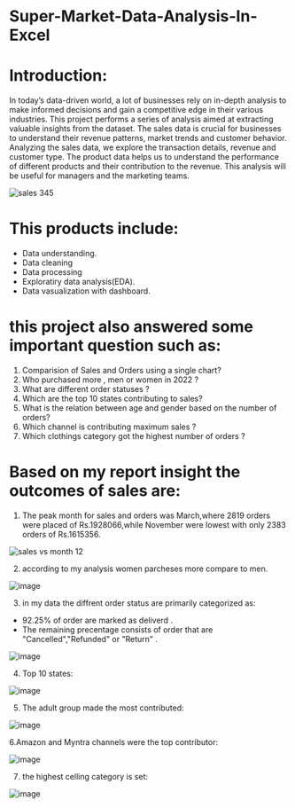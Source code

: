 # Super-Market-Data-Analysis-In-Excel

# Introduction:

In today’s data-driven world, a lot of businesses rely on in-depth analysis to make informed decisions and gain a competitive edge in their various industries. This project performs a series of analysis aimed at extracting valuable insights from the dataset. The sales data is crucial for businesses to understand their revenue patterns, market trends and customer behavior. Analyzing the sales data, we explore the transaction details, revenue and customer type. The product data helps us to understand the performance of different products and their contribution to the revenue. This analysis will be useful for managers and the marketing teams.

![sales 345](https://github.com/Shirin997/Super-Market-Data-Analysis/assets/157870774/4943616d-3d4b-4f2e-803b-2e5d9f3067b1)

# This products include:

- Data understanding.
- Data cleaning
- Data processing
- Exploratiry data analysis(EDA).
- Data vasualization with dashboard.

# this project also answered some important question such as:

1. Comparision of Sales and Orders using a single chart?
2. Who purchased more , men or women in 2022 ?
3. What are different order statuses ?
4. Which are the top 10 states contributing to sales?
5. What is the relation between age and gender based on the number of orders?
6. Which channel is contributing maximum sales ?
7. Which clothings category got the highest number of orders ?

# Based on my report insight the outcomes of sales are:

1. The peak month for sales and orders was March,where 2819 orders were placed of Rs.1928066,while November were lowest with only 2383 orders of Rs.1615356.

![sales vs month 12](https://github.com/Shirin997/Super-Market-Data-Analysis/assets/157870774/1d0f2074-015e-4afc-a4b3-d260c0061fa1)

2. according to my analysis women parcheses more compare to men.

![image](https://github.com/Shirin997/Super-Market-Data-Analysis/assets/157870774/6921506e-bb00-4814-8de0-c76647761603)

3. in my data the diffrent order status are primarily categorized as:
- 92.25% of order are marked as deliverd .
- The remaining precentage consists of order that are "Cancelled","Refunded" or "Return" .

 ![image](https://github.com/Shirin997/Super-Market-Data-Analysis/assets/157870774/d24e024d-ab80-4e72-8494-8143d2d5cc78)

4. Top 10 states:

![image](https://github.com/Shirin997/Super-Market-Data-Analysis/assets/157870774/79725339-459f-47b8-97d9-498579cae799)

5. The adult group made the most contributed:
    
![image](https://github.com/Shirin997/Super-Market-Data-Analysis/assets/157870774/ca7d6795-acfe-4bc3-b8a3-311f8135d84a)

6.Amazon and Myntra channels were the top contributor:

![image](https://github.com/Shirin997/Super-Market-Data-Analysis/assets/157870774/1d5afcb3-15f0-484c-9465-62f58e17e9bc)

7. the highest celling category is set:

![image](https://github.com/Shirin997/Super-Market-Data-Analysis/assets/157870774/0d1e518d-60bb-4c10-b06a-dcde8ca35db2)
   
  
    
   




